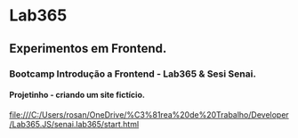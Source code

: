 # Lab365
## Experimentos em Frontend.
### Bootcamp Introdução a Frontend - Lab365 & Sesi Senai.
#### Projetinho - criando um site fictício.


<file:///C:/Users/rosan/OneDrive/%C3%81rea%20de%20Trabalho/Developer/Lab365.JS/senai.lab365/start.html>
